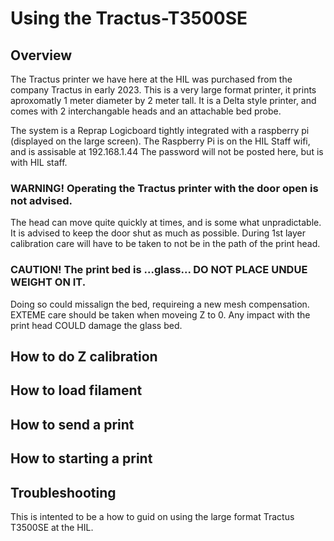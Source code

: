 # Using the Tractus-T3500SE

## Overview
The Tractus printer we have here at the HIL was purchased from the company Tractus in early 2023.
This is a very large format printer, it prints aproxomatly 1 meter diameter by 2 meter tall.
It is a Delta style printer, and comes with 2 interchangable heads and an attachable bed probe.

The system is a Reprap Logicboard tightly integrated with a raspberry pi (displayed on the large screen).
The Raspberry Pi is on the HIL Staff wifi, and is assisable at 192.168.1.44
The password will not be posted here, but is with HIL staff.

### WARNING! Operating the Tractus printer with the door open is not advised.
The head can move quite quickly at times, and is some what unpradictable.
It is advised to keep the door shut as much as possible.
During 1st layer calibration care will have to be taken to not be in the path of the print head.

### CAUTION! The print bed is ...**glass**... DO NOT PLACE UNDUE WEIGHT ON IT.
Doing so could missalign the bed, requireing a new mesh compensation.
EXTEME care should be taken when moveing Z to 0. 
Any impact with the print head COULD damage the glass bed.
 
## How to do Z calibration

## How to load filament

## How to send a print

## How to starting a print

## Troubleshooting

 

This is intented to be a how to guid on using the large format Tractus T3500SE at the HIL.
